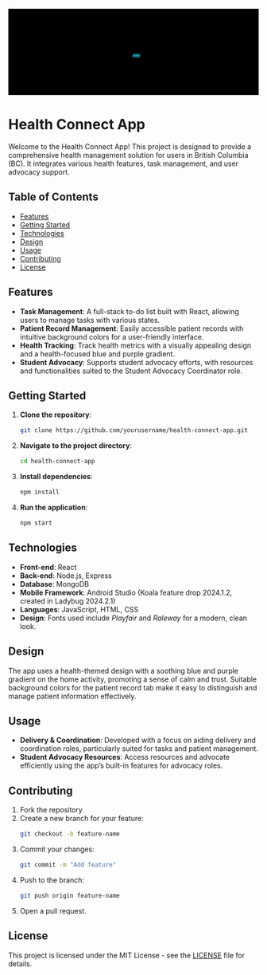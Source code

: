 ![Demo of the Feature](https://github.com/Epi-Nabeel/Epi-Nabeel/blob/Epi-Nabeel-readme-video/Screen_Recording_20241111_152212_Chrome-ezgif.com-video-to-gif-converter.gif)

# Health Connect App

Welcome to the Health Connect App! This project is designed to provide a comprehensive health management solution for users in British Columbia (BC). It integrates various health features, task management, and user advocacy support.

## Table of Contents

- [Features](#features)
- [Getting Started](#getting-started)
- [Technologies](#technologies)
- [Design](#design)
- [Usage](#usage)
- [Contributing](#contributing)
- [License](#license)

## Features

- **Task Management**: A full-stack to-do list built with React, allowing users to manage tasks with various states.
- **Patient Record Management**: Easily accessible patient records with intuitive background colors for a user-friendly interface.
- **Health Tracking**: Track health metrics with a visually appealing design and a health-focused blue and purple gradient.
- **Student Advocacy**: Supports student advocacy efforts, with resources and functionalities suited to the Student Advocacy Coordinator role.

## Getting Started

1. **Clone the repository**:
   ```bash
   git clone https://github.com/yourusername/health-connect-app.git
   ```
2. **Navigate to the project directory**:
   ```bash
   cd health-connect-app
   ```
3. **Install dependencies**:
   ```bash
   npm install
   ```
4. **Run the application**:
   ```bash
   npm start
   ```

## Technologies

- **Front-end**: React
- **Back-end**: Node.js, Express
- **Database**: MongoDB
- **Mobile Framework**: Android Studio (Koala feature drop 2024.1.2, created in Ladybug 2024.2.1)
- **Languages**: JavaScript, HTML, CSS
- **Design**: Fonts used include *Playfair* and *Raleway* for a modern, clean look.

## Design

The app uses a health-themed design with a soothing blue and purple gradient on the home activity, promoting a sense of calm and trust. Suitable background colors for the patient record tab make it easy to distinguish and manage patient information effectively.

## Usage

- **Delivery & Coordination**: Developed with a focus on aiding delivery and coordination roles, particularly suited for tasks and patient management.
- **Student Advocacy Resources**: Access resources and advocate efficiently using the app’s built-in features for advocacy roles.

## Contributing

1. Fork the repository.
2. Create a new branch for your feature:
   ```bash
   git checkout -b feature-name
   ```
3. Commit your changes:
   ```bash
   git commit -m "Add feature"
   ```
4. Push to the branch:
   ```bash
   git push origin feature-name
   ```
5. Open a pull request.

## License

This project is licensed under the MIT License - see the [LICENSE](LICENSE) file for details.
